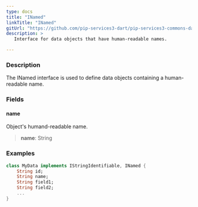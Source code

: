 ```yaml
---
type: docs
title: "INamed"
linkTitle: "INamed"
gitUrl: "https://github.com/pip-services3-dart/pip-services3-commons-dart"
description: > 
   Interface for data objects that have human-readable names.

---
```


### Description

The INamed interface is used to define data objects containing a human-readable name.

### Fields

<span class="hide-title-link">

#### name
Object's humand-readable name.
> **name**: String

</span>


### Examples
```dart
class MyData implements IStringIdentifiable, INamed {
    String id;
    String name;
    String field1;
    String field2;
    ...
}
```


